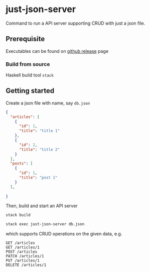 # just-json-server

Command to run a API server supporting CRUD with just a json file.

## Prerequisite

Executables can be found on [github release](https://github.com/chauchakching/just-json-server/releases) page

### Build from source

Haskell build tool `stack`

## Getting started

Create a json file with name, say `db.json`

```json
{
  "articles": [
    {
      "id": 1,
      "title": "title 1"
    },
    {
      "id": 2,
      "title": "title 2"
    }
  ],
  "posts": [
    {
      "id": 1,
      "title": "post 1"
    }
  ],
  
}
```

Then, build and start an API server

```bash
stack build

stack exec just-json-server db.json
```

which supports CRUD operations on the given data, e.g.

```
GET /articles
GET /articles/1
POST /articles
PATCH /articles/1
PUT /articles/1
DELETE /articles/1
```